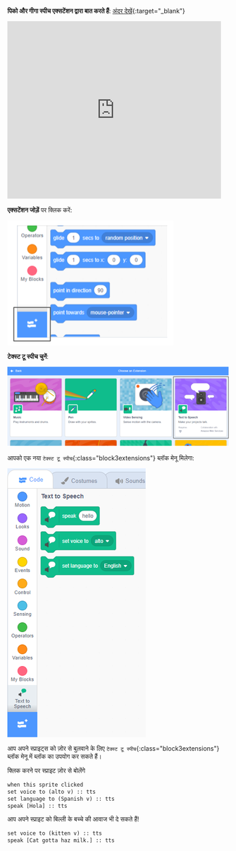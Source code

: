**पिको और गीगा स्पीच एक्सटेंशन द्वारा बात करते हैं**: [अंदर देखें](https://scratch.mit.edu/projects/499373708/editor){:target="_blank"}

<div class="scratch-preview">
  <iframe allowtransparency="true" width="485" height="402" src="https://scratch.mit.edu/projects/embed/499373708/?autostart=false" frameborder="0"></iframe>
</div>

**एक्सटेंशन जोड़ें** पर क्लिक करें:

!['एक्सटेंशन जोड़ें' आइकन।](images/add-extension.png)

**टेक्स्ट टू स्पीच चुनें**:

!['टेक्स्ट टू स्पीच' एक्सटेंशन को चिन्हांकित किया गया](images/text-to-speech.png)

आपको एक नया `टेक्स्ट टू स्पीच`{:class="block3extensions"} ब्लॉक मेनू मिलेगा:

!['टेक्स्ट टू स्पीच' ब्लॉक मेनू](images/text-to-speech-blocks.png)

आप अपने स्प्राइट्स को ज़ोर से बुलवाने के लिए `टेक्स्ट टू स्पीच`{:class="block3extensions"} ब्लॉक मेनू में ब्लॉक का उपयोग कर सकते हैं।

क्लिक करने पर स्प्राइट ज़ोर से बोलेंगे

```blocks3
when this sprite clicked
set voice to (alto v) :: tts
set language to (Spanish v) :: tts
speak [Hola] :: tts
```

आप अपने स्प्राइट को बिल्ली के बच्चे की आवाज भी दे सकते हैं!

```blocks3
set voice to (kitten v) :: tts
speak [Cat gotta haz milk.] :: tts
```
